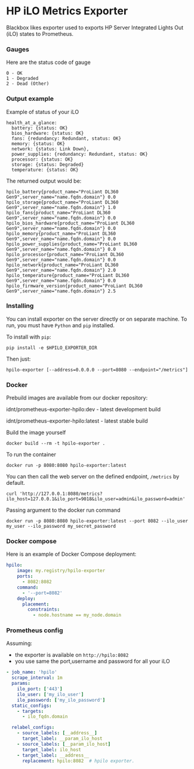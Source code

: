 # HP iLO Metrics Exporter

Blackbox likes exporter used to exports HP Server Integrated Lights Out (iLO) states to Prometheus.

### Gauges

Here are the status code of gauge
```
0 - OK
1 - Degraded
2 - Dead (Other)
```


### Output example

Example of status of your iLO
```
health_at_a_glance:
  battery: {status: OK}
  bios_hardware: {status: OK}
  fans: {redundancy: Redundant, status: OK}
  memory: {status: OK}
  network: {status: Link Down},
  power_supplies: {redundancy: Redundant, status: OK}
  processor: {status: OK}
  storage: {status: Degraded}
  temperature: {status: OK}
```

The returned output would be:
```
hpilo_battery{product_name="ProLiant DL360 Gen9",server_name="name.fqdn.domain"} 0.0
hpilo_storage{product_name="ProLiant DL360 Gen9",server_name="name.fqdn.domain"} 1.0
hpilo_fans{product_name="ProLiant DL360 Gen9",server_name="name.fqdn.domain"} 0.0
hpilo_bios_hardware{product_name="ProLiant DL360 Gen9",server_name="name.fqdn.domain"} 0.0
hpilo_memory{product_name="ProLiant DL360 Gen9",server_name="name.fqdn.domain"} 0.0
hpilo_power_supplies{product_name="ProLiant DL360 Gen9",server_name="name.fqdn.domain"} 0.0
hpilo_processor{product_name="ProLiant DL360 Gen9",server_name="name.fqdn.domain"} 0.0
hpilo_network{product_name="ProLiant DL360 Gen9",server_name="name.fqdn.domain"} 2.0
hpilo_temperature{product_name="ProLiant DL360 Gen9",server_name="name.fqdn.domain"} 0.0
hpilo_firmware_version{product_name="ProLiant DL360 Gen9",server_name="name.fqdn.domain"} 2.5
```

### Installing

You can install exporter on the server directly or on separate machine.
To run, you must have `Python` and `pip` installed.

To install with `pip`:
```
pip install -e $HPILO_EXPORTER_DIR
```

Then just:
```
hpilo-exporter [--address=0.0.0.0 --port=8080 --endpoint="/metrics"]
```

### Docker

Prebuild images are available from our docker repository:

idnt/prometheus-exporter-hpilo:dev - latest development build

idnt/prometheus-exporter-hpilo:latest - latest stable build

Build the image yourself
```
docker build --rm -t hpilo-exporter .
```

To run the container
```
docker run -p 8080:8080 hpilo-exporter:latest
```

You can then call the web server on the defined endpoint, `/metrics` by default.
```
curl 'http://127.0.0.1:8080/metrics?ilo_host=127.0.0.1&ilo_port=9018&ilo_user=admin&ilo_password=admin'
```

Passing argument to the docker run command
```
docker run -p 8080:8080 hpilo-exporter:latest --port 8082 --ilo_user my_user --ilo_password my_secret_password
```

### Docker compose

Here is an example of Docker Compose deployment:

```yml
hpilo:
    image: my.registry/hpilo-exporter
    ports:
      - 8082:8082
    command:
      - '--port=8082'
    deploy:
      placement:
        constraints:
          - node.hostname == my_node.domain
```

### Prometheus config

Assuming:
- the exporter is available on `http://hpilo:8082`
- you use same the port,username and password for all your iLO

```yml
- job_name: 'hpilo'
  scrape_interval: 1m
  params:
    ilo_port: ['443']
    ilo_user: ['my_ilo_user']
    ilo_password: ['my_ilo_password']
  static_configs:
    - targets:
      - ilo_fqdn.domain

  relabel_configs:
    - source_labels: [__address__]
      target_label: __param_ilo_host
    - source_labels: [__param_ilo_host]
      target_label: ilo_host
    - target_label: __address__
      replacement: hpilo:8082  # hpilo exporter.
```

